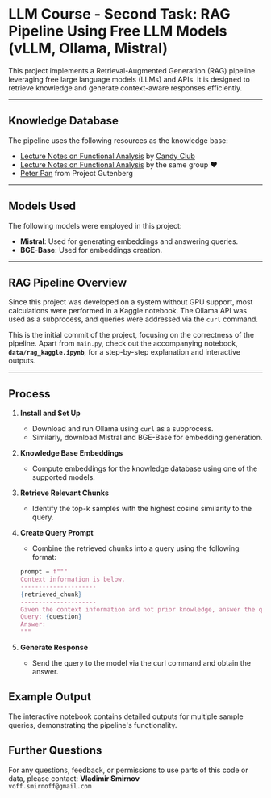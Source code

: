 # LLM Course - Second Task: RAG Pipeline Using Free LLM Models (vLLM, Ollama, Mistral)

This project implements a Retrieval-Augmented Generation (RAG) pipeline leveraging free large language models (LLMs) and APIs. It is designed to retrieve knowledge and generate context-aware responses efficiently.

---

## Knowledge Database

The pipeline uses the following resources as the knowledge base:

- [Lecture Notes on Functional Analysis](https://vk.com/wall-213738964_17) by [Candy Club](https://vk.com/mipt_candy_club?from=search&search_track_code=60f1250bKk10A7-rofXLcAYI_5tZbmowNHgMCb0bmh9_NCd4JX18t9_xKWJKMj4oZ2qe5RUwNGRcOFFR-Uz0LWopPBAkHQ)
- [Lecture Notes on Functional Analysis](https://vk.com/wall-213738964_8) by the same group ❤️  
- [Peter Pan](https://www.gutenberg.org/cache/epub/16/pg16-images.html) from Project Gutenberg  

---

## Models Used

The following models were employed in this project:

- **Mistral**: Used for generating embeddings and answering queries.  
- **BGE-Base**: Used for embeddings creation.  

---

## RAG Pipeline Overview

Since this project was developed on a system without GPU support, most calculations were performed in a Kaggle notebook. The Ollama API was used as a subprocess, and queries were addressed via the `curl` command.

This is the initial commit of the project, focusing on the correctness of the pipeline. Apart from `main.py`, check out the accompanying notebook, **`data/rag_kaggle.ipynb`**, for a step-by-step explanation and interactive outputs.

---

## Process

1. **Install and Set Up**  
   - Download and run Ollama using `curl` as a subprocess.  
   - Similarly, download Mistral and BGE-Base for embedding generation.

2. **Knowledge Base Embeddings**  
   - Compute embeddings for the knowledge database using one of the supported models.

3. **Retrieve Relevant Chunks**  
   - Identify the top-k samples with the highest cosine similarity to the query.

4. **Create Query Prompt**  
   - Combine the retrieved chunks into a query using the following format:

   ```python
   prompt = f"""
   Context information is below.
   ---------------------
   {retrieved_chunk}
   ---------------------
   Given the context information and not prior knowledge, answer the query.
   Query: {question}
   Answer:
   """
   ```

5. **Generate Response**
   - Send the query to the model via the curl command and obtain the answer.

## Example Output

The interactive notebook contains detailed outputs for multiple sample queries, demonstrating the pipeline's functionality.

## Further Questions

For any questions, feedback, or permissions to use parts of this code or data, please contact:
**Vladimir Smirnov**  
`voff.smirnoff@gmail.com`